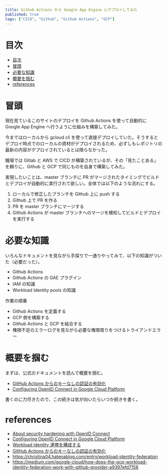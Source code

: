 ```yaml
---
title: Github Actions から Google App Engine にデプロイしてみた
published: true
tags: ["CICD", "Github", "Github Actions", "GCP"]
---
```


# 目次

- [目次](#目次)
- [冒頭](#冒頭)
- [必要な知識](#必要な知識)
- [概要を掴む](#概要を掴む)
- [references](#references)

# 冒頭

現在見ているこのサイトのデプロイを Github Actions を使って自動的に Google App Engine へ行うように仕組みを構築してみた。

今まではローカルから gcloud cli を使って直接デプロイしていた。そうするとデプロイ時点でのローカルの資材がデプロイされるため、必ずしもレポジトリの最新の内容がデプロイされているとは限らなかった。

職場では Gitlab と AWS で CICD が構築されているが、その「見たことある」を頼りに、Github と GCP で同じものを自身で構築してみた。

実現したいことは、master ブランチに PR がマージされたタイミングでビルドとデプロイが自動的に実行されて欲しい。全体では以下のような流れにする。

1. ローカルで修正したブランチを Github 上に push する
2. Github 上で PR を作る
3. PR を master ブランチにマージする
4. Github Actions が master ブランチへのマージを検知してビルドとデプロイを実行する

# 必要な知識

いろんなドキュメントを見ながら手探りで一通りやってみて、以下の知識がついた（必要だった）。

- Github Actions
- Github Actions の GAE プラグイン
- IAM の知識
- Workload Identity pools の知識

作業の順番

- Github Actions を定義する
- GCP 側を構築する
- Github Actions と GCP を結合する
- 権限不足のエラーログを見ながら必要な権限周りをつけるトライアンドエラー

# 概要を掴む

まずは、公式のドキュメントを読んで概要を掴む。

- [GitHub Actions からのキーなしの認証の有効化](https://cloud.google.com/blog/ja/products/identity-security/enabling-keyless-authentication-from-github-actions?hl=ja)
- [Configuring OpenID Connect in Google Cloud Platform](https://docs.github.com/en/actions/deployment/security-hardening-your-deployments/configuring-openid-connect-in-google-cloud-platform)

書くのに力尽きたので、この続きは気が向いたらいつか続きを書く。

# references

- [About security hardening with OpenID Connect](https://docs.github.com/en/actions/deployment/security-hardening-your-deployments/about-security-hardening-with-openid-connect)
- [Configuring OpenID Connect in Google Cloud Platform](https://docs.github.com/en/actions/deployment/security-hardening-your-deployments/configuring-openid-connect-in-google-cloud-platform)
- [Workload Identity 連携を構成する](https://cloud.google.com/iam/docs/workload-identity-federation-with-deployment-pipelines?hl=ja#configure)
- [GitHub Actions からのキーなしの認証の有効化](https://cloud.google.com/blog/ja/products/identity-security/enabling-keyless-authentication-from-github-actions?hl=ja)
- https://christina04.hatenablog.com/entry/workload-identity-federation
- https://medium.com/google-cloud/how-does-the-gcp-workload-identity-federation-work-with-github-provider-a9397efd7158
